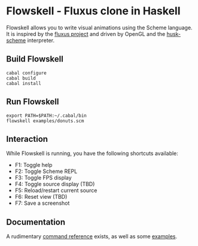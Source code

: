 Flowskell - Fluxus clone in Haskell
===================================

Flowskell allows you to write visual animations using the Scheme language. It is inspired by the [fluxus project](http://www.pawfal.org/fluxus/) and driven by OpenGL and the [husk-scheme](https://github.com/justinethier/husk-scheme) interpreter.

Build Flowskell
---------------

    cabal configure
    cabal build
    cabal install

Run Flowskell
-------------

    export PATH=$PATH:~/.cabal/bin
    flowskell examples/donuts.scm

Interaction
-----------

While Flowskell is running, you have the following shortcuts available:

 * F1: Toggle help
 * F2: Toggle Scheme REPL
 * F3: Toggle FPS display
 * F4: Toggle source display (TBD)
 * F5: Reload/restart current source
 * F6: Reset view (TBD)
 * F7: Save a screenshot


Documentation
-------------

A rudimentary [command reference](https://github.com/lordi/flowskell/blob/master/doc/commands.md) exists, as well as some [examples](https://github.com/lordi/flowskell/tree/master/examples).
